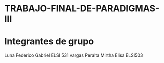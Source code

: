 # TRABAJO-FINAL-DE-PARADIGMAS-III
# Integrantes de grupo
Luna Federico Gabriel ELSI 531
vargas Peralta Mirtha Elisa ELSI503
